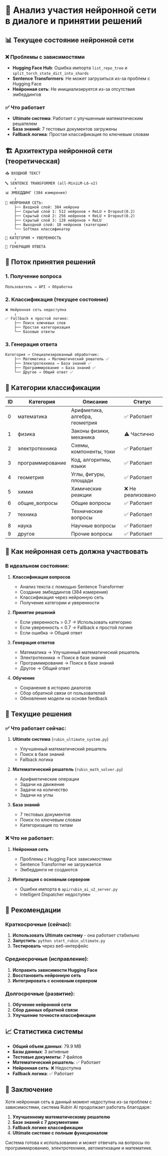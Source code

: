 # 🧠 Анализ участия нейронной сети в диалоге и принятии решений

## 📊 Текущее состояние нейронной сети

### ❌ Проблемы с зависимостями
- **Hugging Face Hub**: Ошибка импорта `list_repo_tree` и `split_torch_state_dict_into_shards`
- **Sentence Transformers**: Не может загрузиться из-за проблем с Hugging Face
- **Нейронная сеть**: Не инициализируется из-за отсутствия эмбеддингов

### ✅ Что работает
- **Ultimate система**: Работает с улучшенным математическим решателем
- **База знаний**: 7 тестовых документов загружены
- **Fallback логика**: Простая классификация по ключевым словам

## 🏗️ Архитектура нейронной сети (теоретическая)

```
📥 ВХОДНОЙ ТЕКСТ
    ↓
🔤 SENTENCE TRANSFORMER (all-MiniLM-L6-v2)
    ↓
📊 ЭМБЕДДИНГ (384 измерения)
    ↓
🧠 НЕЙРОННАЯ СЕТЬ:
    ├── Входной слой: 384 нейрона
    ├── Скрытый слой 1: 512 нейронов + ReLU + Dropout(0.2)
    ├── Скрытый слой 2: 256 нейронов + ReLU + Dropout(0.2)
    ├── Скрытый слой 3: 128 нейронов + ReLU
    ├── Выходной слой: 10 нейронов (категории)
    └── Softmax классификатор
    ↓
🎯 КАТЕГОРИЯ + УВЕРЕННОСТЬ
    ↓
🤖 ГЕНЕРАЦИЯ ОТВЕТА
```

## 🔄 Поток принятия решений

### 1. Получение вопроса
```
Пользователь → API → Обработка
```

### 2. Классификация (текущее состояние)
```
❌ Нейронная сеть недоступна
    ↓
✅ Fallback к простой логике:
    ├── Поиск ключевых слов
    ├── Простая категоризация
    └── Базовые ответы
```

### 3. Генерация ответа
```
Категория → Специализированный обработчик:
    ├── Математика → Математический решатель ✅
    ├── Электротехника → База знаний ✅
    ├── Программирование → База знаний ✅
    └── Другое → Общий ответ ✅
```

## 🎯 Категории классификации

| ID | Категория | Описание | Статус |
|----|-----------|----------|--------|
| 0 | математика | Арифметика, алгебра, геометрия | ✅ Работает |
| 1 | физика | Законы физики, механика | ⚠️ Частично |
| 2 | электротехника | Схемы, компоненты, токи | ✅ Работает |
| 3 | программирование | Код, алгоритмы, языки | ✅ Работает |
| 4 | геометрия | Углы, фигуры, площади | ✅ Работает |
| 5 | химия | Химические реакции | ❌ Не реализовано |
| 6 | общие_вопросы | Общие вопросы | ✅ Работает |
| 7 | техника | Технические вопросы | ✅ Работает |
| 8 | наука | Научные вопросы | ✅ Работает |
| 9 | другое | Прочие вопросы | ✅ Работает |

## 🚀 Как нейронная сеть должна участвовать

### В идеальном состоянии:

1. **Классификация вопросов**
   - Анализ текста с помощью Sentence Transformer
   - Создание эмбеддингов (384 измерения)
   - Классификация через нейронную сеть
   - Получение категории и уверенности

2. **Принятие решений**
   - Если уверенность > 0.7 → Использовать категорию
   - Если уверенность < 0.7 → Fallback к простой логике
   - Если ошибка → Общий ответ

3. **Генерация ответов**
   - Математика → Улучшенный математический решатель
   - Электротехника → Поиск в базе знаний
   - Программирование → Поиск в базе знаний
   - Другое → Общий ответ

4. **Обучение**
   - Сохранение в историю диалогов
   - Сбор обратной связи от пользователей
   - Обновление модели на основе feedback

## 🔧 Текущие решения

### ✅ Что работает сейчас:
1. **Ultimate система** (`rubin_ultimate_system.py`)
   - Улучшенный математический решатель
   - Поиск в базе знаний
   - Fallback логика

2. **Математический решатель** (`rubin_math_solver.py`)
   - Арифметические операции
   - Задачи на движение
   - Задачи на количество
   - Задачи на углы

3. **База знаний**
   - 7 тестовых документов
   - Поиск по ключевым словам
   - Категоризация по типам

### ❌ Что не работает:
1. **Нейронная сеть**
   - Проблемы с Hugging Face зависимостями
   - Sentence Transformer не загружается
   - Эмбеддинги не создаются

2. **Интеграция с основным сервером**
   - Ошибки импорта в `api/rubin_ai_v2_server.py`
   - Intelligent Dispatcher недоступен

## 🎯 Рекомендации

### Краткосрочные (сейчас):
1. **Использовать Ultimate систему** - она работает стабильно
2. **Запустить**: `python start_rubin_ultimate.py`
3. **Тестировать** через веб-интерфейс

### Среднесрочные (исправление):
1. **Исправить зависимости Hugging Face**
2. **Восстановить нейронную сеть**
3. **Интегрировать с основным сервером**

### Долгосрочные (развитие):
1. **Обучение нейронной сети**
2. **Сбор данных обратной связи**
3. **Улучшение точности классификации**

## 📈 Статистика системы

- **Общий объем данных**: 79.9 MB
- **Базы данных**: 3 активные
- **Тестовые документы**: 7 файлов
- **Математический решатель**: ✅ Работает
- **Нейронная сеть**: ❌ Недоступна
- **Fallback логика**: ✅ Работает

## 🎉 Заключение

Хотя нейронная сеть в данный момент недоступна из-за проблем с зависимостями, система Rubin AI продолжает работать благодаря:

1. **Улучшенному математическому решателю**
2. **Базе знаний с 7 документами**
3. **Fallback логике классификации**
4. **Ultimate системе с полным функционалом**

Система готова к использованию и может отвечать на вопросы по программированию, электротехнике, автоматизации и математике.












